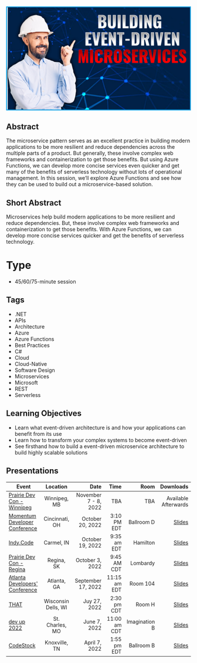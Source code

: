 ![Building Event-Driven Microservices](Thumbnail.jpg)

## Abstract
The microservice pattern serves as an excellent practice in building modern applications to be more resilient and reduce dependencies across the multiple parts of a product. But generally, these involve complex web frameworks and containerization to get those benefits. But using Azure Functions, we can develop more concise services even quicker and get many of the benefits of serverless technology without lots of operational management. In this session, we’ll explore Azure Functions and see how they can be used to build out a microservice-based solution.

## Short Abstract
Microservices help build modern applications to be more resilient and reduce dependencies. But, these involve complex web frameworks and containerization to get those benefits. With Azure Functions, we can develop more concise services quicker and get the benefits of serverless technology.

# Type
* 45/60/75-minute session

## Tags
* .NET
* APIs
* Architecture
* Azure
* Azure Functions
* Best Practices
* C#
* Cloud
* Cloud-Native
* Software Design
* Microservices
* Microsoft
* REST
* Serverless

## Learning Objectives
* Learn what event-driven architecture is and how your applications can benefit from its use
* Learn how to transform your complex systems to become event-driven
* See firsthand how to build a event-driven microservice architecture to build highly scalable solutions

## Presentations

| Event | Location | Date | Time | Room | Downloads |
|-------|:--------:|-----:|-----:|-----:|----------:|
| [Prairie Dev Con - Winnipeg](https://www.prairiedevcon.com/winnipeg.html) | Winnipeg, MB | November 7 - 8, 2022 | TBA | TBA | Available Afterwards |
| [Momentum Developer Conference](https://momentumdevcon.com/session/344412) | Cincinnati, OH | October 20, 2022 | 3:10 PM EDT | Ballroom D | [Slides](Presentations/Building%20Event-Driven%20Microservices%20-%20Momentum.pdf) |
| [Indy.Code](https://indycode.amegala.com/) | Carmel, IN | October 19, 2022 | 9:35 am EDT | Hamilton | [Slides](Presentations/Building%20Event-Driven%20Microservices%20-%20IndyCode.pdf) |
| [Prairie Dev Con - Regina](https://www.prairiedevcon.com/regina.html) | Regina, SK | October 3, 2022 | 9:45 AM CDT | Lombardy | [Slides](Presentations/Building%20Event-Driven%20Microservices%20-%20PDCRegina.pdf) |
| [Atlanta Developers' Conference](https://www.atldevcon.com/) | Atlanta, GA | September 17, 2022 | 11:15 am EDT | Room 104 | [Slides](Presentations/BuildingEventDrivenMicroservices_AtlDevCon.pdf) |
| [THAT](https://that.us/activities/hkLCBbTl8zuhjbdPwoXG) | Wisconsin Dells, WI | Juy 27, 2022 | 2:30 pm CDT | Room H | [Slides](Presentations/BuildingEventDrivenMicroservices_THAT.pdf) |
| [dev up 2022](https://www.devupconf.org/speakers/chad-green) | St. Charles, MO | June 7, 2022 | 11:00 am CDT | Imagination B | [Slides](https://github.com/TaleLearnCode/BuildingEventDrivenMicroservices/blob/main/Presentations/Building%20Event-Driven%20Microservices%20-%20DevUp.pdf) |
| [CodeStock](https://www.codestock.org/) | Knoxville, TN | April 7, 2022 | 1:55 pm EDT | Ballroom B | [Slides](Presentations/Building%20Event-Driven%20Microservices%20-%20CodeStock.pdf) |
